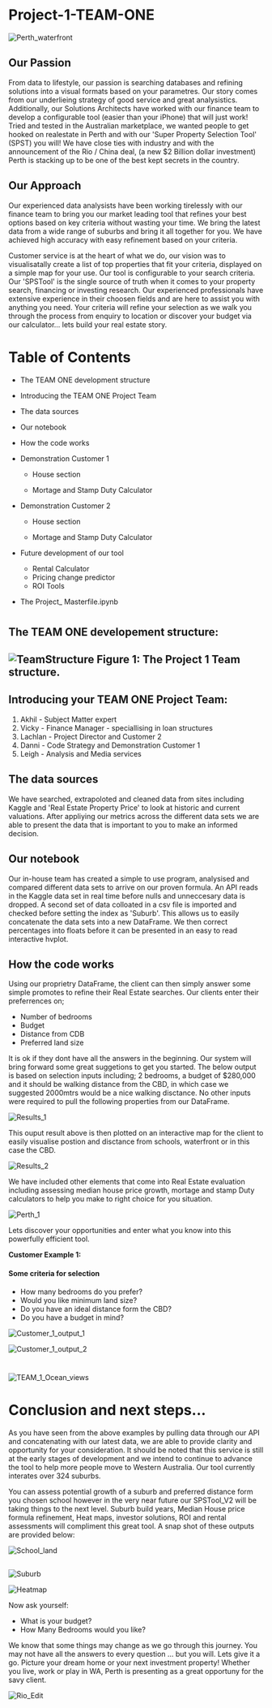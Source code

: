 # Project-1-TEAM-ONE


 ![Perth_waterfront](/TEAM_1_Logo.png)

## Our Passion
From data to lifestyle, our passion is searching databases and refining solutions into a visual formats based on your parametres. Our story comes from our underlieing strategy of good service and great analysistics. Additionally, our Solutions Architects have worked with our finance team to develop a configurable tool (easier than your iPhone) that will just work! Tried and tested in the Australian marketplace, we wanted people to get hooked on realestate in Perth and with our 'Super Property Selection Tool' (SPST) you will! We have close ties with industry and with the announcement of the Rio / China deal, (a new $2 Billion dollar investment) Perth is stacking up to be one of the best kept secrets in the country.


## Our Approach
Our experienced data analysists have been working tirelessly with our finance team to bring you our market leading tool that refines your best options based on key criteria without wasting your time. We bring the latest data from a wide range of suburbs and bring it all together for you. We have achieved high accuracy with easy refinement based on your criteria. 

Customer service is at the heart of what we do, our vision was to visualisatally create a list of top properties that fit your criteria, displayed on a simple map for your use. Our tool is configurable to your search criteria. Our 'SPSTool' is the single source of truth when it comes to your property search, financing or investing research. Our experienced professionals have extensive experience in their choosen fields and are here to assist you with anything you need. Your criteria will refine your selection as we walk you through the process from enquiry to location or discover your budget via our calculator... lets build your real estate story.
# #

# Table of Contents
- The TEAM ONE development structure

- Introducing the TEAM ONE Project Team

- The data sources

- Our notebook

- How the code works

- Demonstration Customer 1

    - House section

    - Mortage and Stamp Duty Calculator

- Demonstration Customer 2

    - House section

    - Mortage and Stamp Duty Calculator

- Future development of our tool

    - Rental Calculator
    - Pricing change predictor
    - ROI Tools


- The Project_ Masterfile.ipynb
#   # 
## The TEAM ONE developement structure:

![TeamStructure](/TEAM_1.png)
Figure 1: The Project 1 Team structure.
   ---   

## Introducing your TEAM ONE Project Team:

1.  Akhil - Subject Matter expert
2.  Vicky - Finance Manager - speciallising in loan structures
3.  Lachlan - Project Director and Customer 2
4.  Danni - Code Strategy and Demonstration Customer 1
5.  Leigh - Analysis and Media services
## The data sources
We have searched, extrapoloted and cleaned data from sites including Kaggle and 'Real Estate Property Price' to look at historic and current valuations. After appliying our metrics across the different data sets we are able to present the data that is important to you to make an informed decision.
## Our notebook
Our in-house team has created a simple to use program, analysised and compared different data sets to arrive on our proven formula. An API reads in the Kaggle data set in real time before nulls and unneccesary data is dropped. A second set of data colloated in a csv file is imported and checked before setting the index as 'Suburb'. This allows us to easily concatenate the data sets into a new DataFrame. We then correct percentages into floats before it can be presented in an easy to read interactive hvplot.

## How the code works
Using our proprietry DataFrame, the client can then simply answer some simple promotes to refine their Real Estate searches. Our clients enter their preferrences on;
- Number of bedrooms
- Budget 
- Distance from CDB
- Preferred land size

It is ok if they dont have all the answers in the beginning. Our system will bring forward some great suggetions to get you started. The below output is based on selection inputs including; 2 bedrooms, a budget of $280,000 and it should be walking distance from the CBD, in which case we suggested 2000mtrs would be a nice walking disctance. No other inputs were required to pull the following properties from our DataFrame.

![Results_1](Results_1.png)

This ouput result above is then plotted on an interactive map for the client to easily visualise postion and disctance from schools, waterfront or in this case the CBD.


![Results_2](Results_2.png)

We have included other elements that come into Real Estate evaluation including assessing median house price growth, mortage and stamp Duty calculators to help you make to right choice for you situation.



![Perth_1](/TEAM_1_Rural.png)


Lets discover your opportunities and enter what you know into this powerfully efficient tool.

**Customer Example 1:**

#### Some criteria for selection
- How many bedrooms do you prefer?
- Would you like minimum land size?
- Do you have an ideal distance form the CBD?
- Do you have a budget in mind?

![Customer_1_output_1](/Customer_1.png)

![Customer_1_output_2](/customer1map.png)
#  #
![TEAM_1_Ocean_views](/TEAM_1_Ocean.png)


# Conclusion and next steps...
As you have seen from the above examples by pulling data through our API and concatenating with our latest data, we are able to provide clarity and opportunity for your consideration. It should be noted that this service is still at the early stages of development and we intend to continue to advance the tool to help more people move to Western Australia. Our tool currently interates over 324 suburbs. 

You can assess potential growth of a suburb and preferred distance form you chosen school however in the very near future our SPSTool_V2 will be taking things to the next level. Suburb build years, Median House price formula refinement, Heat maps, investor solutions, ROI and rental assessments will compliment this great tool. A snap shot of these outputs are provided below:

![School_land](School_land.png)
##  


![Suburb](Suburb.png)

![Heatmap](Heatmap.png)

Now ask yourself:
- What is your budget?
- How Many Bedrooms would you like?


We know that some things may change as we go through this journey. You may not have all the answers to every question ... but you will. Lets give it a go. Picture your dream home or your next investment property! Whether you live, work or play in WA, Perth is presenting as a great opportuny for the savy client.


![Rio_Edit](Rio_Edit.png)
